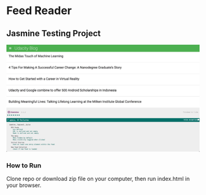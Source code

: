 # Feed Reader

## Jasmine Testing Project

![Screenshot](screen.jpg?raw=true)

### How to Run

Clone repo or download zip file on your computer, then run index.html in your browser. 

